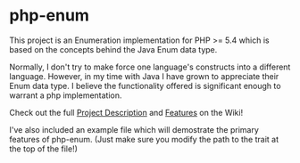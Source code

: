php-enum
=======

This project is an Enumeration implementation for PHP >= 5.4 which is based on the concepts behind the Java Enum data type.

Normally, I don't try to make force one language's constructs into a different language. However, in my time with Java I have grown to appreciate their Enum data type. I believe the functionality offered is significant enough to warrant a php implementation.

Check out the full [Project Description](https://github.com/crussell52/php-enum/wiki/Description) and [Features](https://github.com/crussell52/php-enum/wiki/Features) on the Wiki!


I've also included an example file which will demostrate the primary features of php-enum. (Just make sure you modify the path to the trait at the top of the file!)
